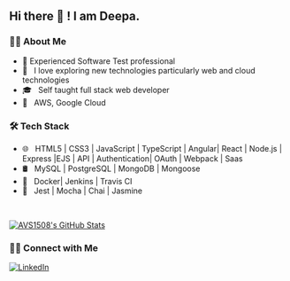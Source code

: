 <!--
**sdkdeepa/Deepa** is a ✨ _special_ ✨ repository because its `README.md` (this file) appears on your GitHub profile.

Here are some ideas to get you started:

-->
<h2> Hi there 👋 ! I am Deepa.</h2>

<h3> 👩‍💻 About Me </h3>

- 🔭 Experienced Software Test professional 
- 🤩 &nbsp; I love exploring new technologies particularly web and cloud technologies
- 🎓 &nbsp; Self taught full stack web developer
- 🌱 &nbsp; AWS, Google Cloud

<!--
- ✍️ &nbsp; Pursuing Full stack development and artist /painter as hobbies/side hustles.-->

<h3>🛠 Tech Stack</h3>

- 🌐 &nbsp; HTML5 | CSS3 | JavaScript | TypeScript | Angular| React | Node.js | Express |EJS | API | Authentication| OAuth | Webpack |  Saas 
- 🛢 &nbsp; MySQL | PostgreSQL | MongoDB | Mongoose 
- 🚓 &nbsp; Docker| Jenkins | Travis CI 
- 🔧 &nbsp; Jest | Mocha | Chai | Jasmine

<!-- - 🖥 &nbsp; -->

<br/>

[![AVS1508's GitHub Stats](https://github-readme-stats.vercel.app/api?username=sdkdeepa&show_icons=true)](https://github.com/sdkdeepa)

<h3> 🤝🏻 Connect with Me </h3>

<p>
<!-- <a href="https://www.adityavsingh.com/"><img alt="Website" src="https://img.shields.io/badge/Website-www.adityavsingh.com-blue?style=flat-square&logo=google-chrome"></a> -->
<a href="https://www.linkedin.com/in/deepa94086"><img alt="LinkedIn" src="https://img.shields.io/badge/LinkedIn-deepa94086-blue?style=flat-square&logo=linkedin"></a>
<!-- <a href="https://www.instagram.com/adityavs_/"><img alt="Instagram" src="https://img.shields.io/badge/Instagram-adityavs__-blue?style=flat-square&logo=instagram"></a>-->
</p>



